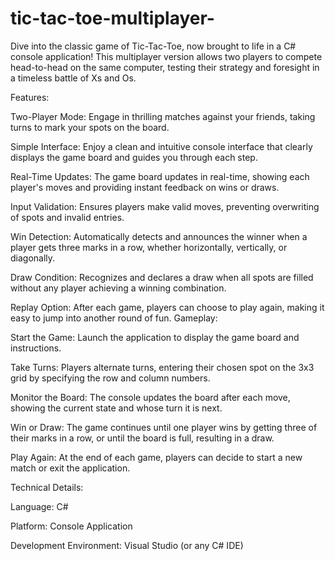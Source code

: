 # tic-tac-toe-multiplayer-
Dive into the classic game of Tic-Tac-Toe, now brought to life in a C# console application! This multiplayer version allows two players to compete head-to-head on the same computer, testing their strategy and foresight in a timeless battle of Xs and Os.

Features:

Two-Player Mode: Engage in thrilling matches against your friends, taking turns to mark your spots on the board.

Simple Interface: Enjoy a clean and intuitive console interface that clearly displays the game board and guides you through each step.

Real-Time Updates: The game board updates in real-time, showing each player's moves and providing instant feedback on wins or draws.

Input Validation: Ensures players make valid moves, preventing overwriting of spots and invalid entries.

Win Detection: Automatically detects and announces the winner when a player gets three marks in a row, whether horizontally, vertically, or diagonally.

Draw Condition: Recognizes and declares a draw when all spots are filled without any player achieving a winning combination.

Replay Option: After each game, players can choose to play again, making it easy to jump into another round of fun.
Gameplay:

Start the Game: Launch the application to display the game board and instructions.


Take Turns: Players alternate turns, entering their chosen spot on the 3x3 grid by specifying the row and column numbers.

Monitor the Board: The console updates the board after each move, showing the current state and whose turn it is next.

Win or Draw: The game continues until one player wins by getting three of their marks in a row, or until the board is full, resulting in a draw.

Play Again: At the end of each game, players can decide to start a new match or exit the application.

Technical Details:


Language: C#

Platform: Console Application

Development Environment: Visual Studio (or any C# IDE)
